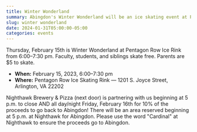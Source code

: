```yaml
--- 
title: Winter Wonderland
summary: Abingdon's Winter Wonderland will be an ice skating event at Pentagon Row on Thursday, February 15.
slug: winter wonderland
date: 2024-01-31T05:00:00-05:00
categories: events
---
```


Thursday, February 15th is Winter Wonderland at Pentagon Row Ice Rink from 6:00–7:30 pm. Faculty, students, and siblings skate free. Parents are $5 to skate.

- **When:** February 15, 2023, 6:00–7:30 pm
- **Where:** Pentagon Row Ice Skating Rink — 1201 S. Joyce Street, Arlington, VA 22202

Nighthawk Brewery & Pizza (next door) is partnering with us beginning at 5 p.m. to close AND all day/night Friday, February 16th for 10% of the proceeds to go back to Abingdon! There will be an area reserved beginning at 5 p.m. at Nighthawk for Abingdon. Please use the word "Cardinal" at Nighthawk to ensure the proceeds go to Abingdon.